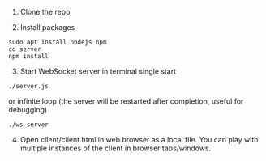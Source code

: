 1. Clone the repo

2. Install packages
```
sudo apt install nodejs npm
cd server
npm install
```

3. Start WebSocket server in terminal
single start
```
./server.js
```
or infinite loop (the server will be restarted after completion, useful for debugging)
```
./ws-server
```

4. Open client/client.html in web browser as a local file. You can play with multiple instances of the client in browser tabs/windows.
